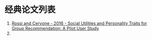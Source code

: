 # 经典论文列表

1. [Rossi and Cervone - 2016 - Social Utilities and Personality Traits for Group Recommendation: A Pilot User Study](Papers/1.pdf)
2. 
